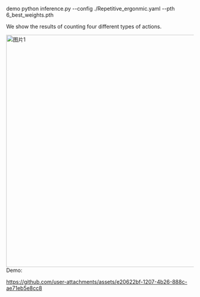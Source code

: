 demo python inference.py --config ./Repetitive_ergonmic.yaml --pth 6_best_weights.pth

We show the results of counting four different types of actions.

<img width="2003" height="623" alt="图片1" src="https://github.com/user-attachments/assets/f26fa6ce-f44d-43a7-b4ea-c2fc19ce7458" />
Demo:


https://github.com/user-attachments/assets/e20622bf-1207-4b26-888c-ae71eb5e8cc8

